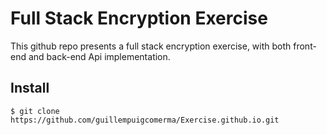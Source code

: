 # Full Stack Encryption Exercise

This github repo presents a full stack encryption exercise, with both front-end and back-end Api implementation.


## Install

    $ git clone https://github.com/guillempuigcomerma/Exercise.github.io.git
 

